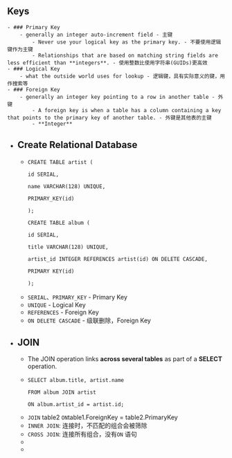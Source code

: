 ## Keys
	- ### Primary Key
		- generally an integer auto-increment field - 主键
			- Never use your logical key as the primary key. - 不要使用逻辑键作为主键
			- Relationships that are based on matching string fields are less efficient than **integers**. - 使用整数比使用字符串(GUIDs)更高效
	- ### Logical Key
		- what the outside world uses for lookup - 逻辑键，具有实际意义的键，用作搜索等
	- ### Foreign Key
		- generally an integer key pointing to a row in another table - 外键
			- A foreign key is when a table has a column containing a key that points to the primary key of another table. - 外键是其他表的主键
			- **Integer**
- ## Create Relational Database
	- ```
	  CREATE TABLE artist (
	  
	  id SERIAL,
	  
	  name VARCHAR(128) UNIQUE,
	  
	  PRIMARY_KEY(id)
	  
	  );
	  
	  CREATE TABLE album (
	  
	  id SERIAL,
	  
	  title VARCHAR(128) UNIQUE,
	  
	  artist_id INTEGER REFERENCES artist(id) ON DELETE CASCADE,
	  
	  PRIMARY KEY(id)
	  
	  );
	  ```
	- `SERIAL`、`PRIMARY_KEY` - Primary Key
	- `UNIQUE` - Logical Key
	- `REFERENCES` - Foreign Key
	- `ON DELETE CASCADE` - 级联删除，Foreign Key
- ## JOIN
	- The JOIN operation links **across several tables** as part of a **SELECT** operation.
	- ```
	  SELECT album.title, artist.name
	  
	  FROM album JOIN artist
	  
	  ON album.artist_id = artist.id;
	  ```
	- `JOIN` table2 `ON`table1.ForeignKey = table2.PrimaryKey
	- `INNER JOIN`: 连接时，不匹配的组合会被筛除
	- `CROSS JOIN`:  连接所有组合，没有`ON` 语句
	-
	-